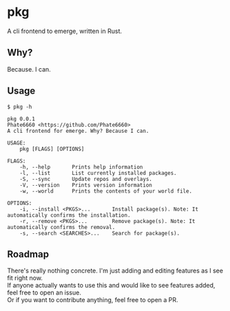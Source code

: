 # pkg
A cli frontend to emerge, written in Rust.

## Why?
Because. I can.

## Usage
`$ pkg -h`
```
pkg 0.0.1
Phate6660 <https://github.com/Phate6660>
A cli frontend for emerge. Why? Because I can.

USAGE:
    pkg [FLAGS] [OPTIONS]

FLAGS:
    -h, --help       Prints help information
    -l, --list       List currently installed packages.
    -S, --sync       Update repos and overlays.
    -V, --version    Prints version information
    -w, --world      Prints the contents of your world file.

OPTIONS:
    -i, --install <PKGS>...       Install package(s). Note: It automatically confirms the installation.
    -r, --remove <PKGS>...        Remove package(s). Note: It automatically confirms the removal.
    -s, --search <SEARCHES>...    Search for package(s).
```

## Roadmap
There's really nothing concrete. I'm just adding and editing features as I see fit right now.<br>
If anyone actually wants to use this and would like to see features added, feel free to open an issue.<br>
Or if you want to contribute anything, feel free to open a PR.
